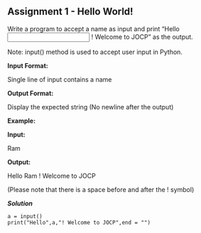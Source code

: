 ## Assignment 1 - Hello World!
Write a program to accept a name as input and print “Hello <input name> ! Welcome to JOCP” as the output.

Note: input() method is used to accept user input in Python.

**Input Format:**

Single line of input contains a name

**Output Format:**

Display the expected string (No newline after the output)

**Example:**

**Input:**

Ram

**Output:**

Hello Ram ! Welcome to JOCP

(Please note that there is a space before and after the ! symbol)

__*Solution*__

```
a = input()
print("Hello",a,"! Welcome to JOCP",end = "")
```
